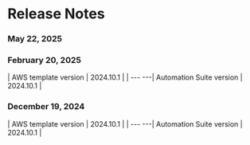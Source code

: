 ﻿# Release Notes


### May 22, 2025




### February 20, 2025

| AWS template version | 2024.10.1 |
| --- ---| Automation Suite version | 2024.10.1 |


### December 19, 2024

| AWS template version | 2024.10.1 |
| --- ---| Automation Suite version | 2024.10.1 |

